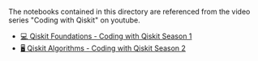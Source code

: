 
The notebooks contained in this directory are referenced from the video series "Coding with Qiskit" on youtube.

- [💻 Qiskit Foundations - Coding with Qiskit Season 1](https://www.youtube.com/playlist?list=PLOFEBzvs-Vvp2xg9-POLJhQwtVktlYGbY)
- [🖥 Qiskit Algorithms - Coding with Qiskit Season 2](https://www.youtube.com/playlist?list=PLOFEBzvs-VvrhKYASly1BXo1AdPyoCsor)